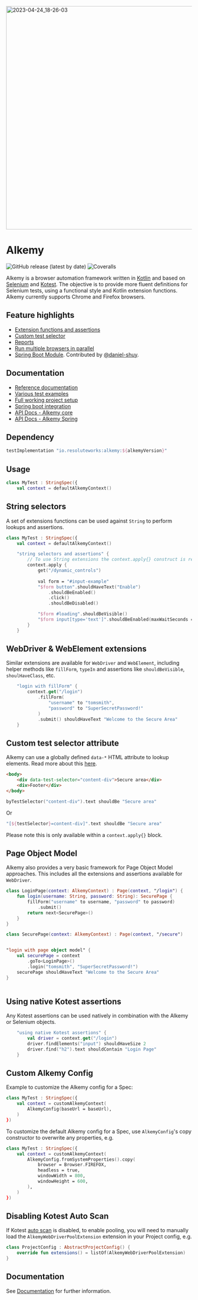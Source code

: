 <img width="606" alt="2023-04-24_18-26-03" src="https://user-images.githubusercontent.com/2995576/234071539-5eec3c7e-0b66-49cf-aa55-58a664002817.png">

# Alkemy

![GitHub release (latest by date)](https://img.shields.io/github/v/release/cosmin-marginean/alkemy)
![Coveralls](https://img.shields.io/coverallsCoverage/github/cosmin-marginean/alkemy)

Alkemy is a browser automation framework written in [Kotlin](https://kotlinlang.org/) and based on [Selenium](https://www.selenium.dev/) and [Kotest](https://kotest.io/).
The objective is to provide more fluent definitions for Selenium tests, using a functional style and Kotlin extension functions. Alkemy currently supports Chrome and Firefox browsers. 

## Feature highlights
* [Extension functions and assertions](https://github.com/cosmin-marginean/alkemy#string-selectors)
* [Custom test selector](https://github.com/cosmin-marginean/alkemy/wiki/Test-selector-attribute)
* [Reports](https://github.com/cosmin-marginean/alkemy/wiki/Reports-and-screenshots)
* [Run multiple browsers in parallel](https://github.com/cosmin-marginean/alkemy/wiki/Running-tests-in-parallel)
* [Spring Boot Module](alkemy-spring/README.md). Contributed by [@daniel-shuy](https://github.com/daniel-shuy).

## Documentation
* [Reference documentation](https://github.com/cosmin-marginean/alkemy/wiki)
* [Various test examples](https://github.com/cosmin-marginean/alkemy/tree/main/alkemy/src/test/kotlin/io/alkemy/examples)
* [Full working project setup](https://github.com/cosmin-marginean/alkemy/tree/main/sample-project)
* [Spring boot integration](alkemy-spring/README.md)
* [API Docs - Alkemy core](https://cosmin-marginean.github.io/alkemy/alkemy/)
* [API Docs - Alkemy Spring](https://cosmin-marginean.github.io/alkemy/alkemy-spring/)

## Dependency
```groovy
testImplementation "io.resoluteworks:alkemy:${alkemyVersion}"
```

## Usage
```kotlin
class MyTest : StringSpec({
    val context = defaultAlkemyContext()
```

## String selectors
A set of extensions functions can be used against `String` to perform lookups and assertions.
```kotlin
class MyTest : StringSpec({
    val context = defaultAlkemyContext()

    "string selectors and assertions" {
        // To use String extensions the context.apply{} construct is required
        context.apply {
            get("/dynamic_controls")
            
            val form = "#input-example"
            "$form button".shouldHaveText("Enable")
                .shouldBeEnabled()
                .click()
                .shouldBeDisabled()

            "$form #loading".shouldBeVisible()
            "$form input[type='text']".shouldBeEnabled(maxWaitSeconds = 10)
        }
    }
```

## WebDriver & WebElement extensions
Similar extensions are available for `WebDriver` and `WebElement`, including
helper methods like `fillForm`, `typeIn` and assertions like `shouldBeVisible`, `shoulHaveClass`, etc.

```kotlin
    "login with fillForm" {
        context.get("/login")
            .fillForm(
                "username" to "tomsmith",
                "password" to "SuperSecretPassword!"
            )
            .submit() shouldHaveText "Welcome to the Secure Area"
    }
```

## Custom test selector attribute
Alkemy can use a globally defined `data-*` HTML attribute to lookup elements.
Read more about this [here](https://github.com/cosmin-marginean/alkemy/wiki/Test-selector-attribute).
```html
<body>
    <div data-test-selector="content-div">Secure area</div>
    <div>Footer</div>
</body>
```
```kotlin
byTestSelector("content-div").text shouldBe "Secure area"
```
Or 
```kotlin
"[${testSelector}=content-div]".text shouldBe "Secure area"
```
Please note this is only available within a `context.apply{}` block.

## Page Object Model
Alkemy also provides a very basic framework for Page Object Model approaches. This includes all the extensions and
assertions available for `WebDriver`.

```kotlin
class LoginPage(context: AlkemyContext) : Page(context, "/login") {
    fun login(username: String, password: String): SecurePage {
        fillForm("username" to username, "password" to password)
            .submit()
        return next<SecurePage>()
    }
}

class SecurePage(context: AlkemyContext) : Page(context, "/secure")


"login with page object model" {
    val securePage = context
        .goTo<LoginPage>()
        .login("tomsmith", "SuperSecretPassword!")
    securePage shouldHaveText "Welcome to the Secure Area"
}
    
```

## Using native Kotest assertions
Any Kotest assertions can be used natively in combination with the Alkemy or Selenium objects.

```kotlin
    "using native Kotest assertions" {
        val driver = context.get("/login")
        driver.findElements("input") shouldHaveSize 2
        driver.find("h2").text shouldContain "Login Page"
    }
```

## Custom Alkemy Config

Example to customize the Alkemy config for a Spec:

```kotlin
class MyTest : StringSpec({
    val context = customAlkemyContext(
        AlkemyConfig(baseUrl = baseUrl),
    )
})
```

To customize the default Alkemy config for a Spec, use `AlkemyConfig`'s copy constructor to overwrite any properties,
e.g.

```kotlin
class MyTest : StringSpec({
    val context = customAlkemyContext(
        AlkemyConfig.fromSystemProperties().copy(
            browser = Browser.FIREFOX,
            headless = true,
            windowWidth = 800,
            windowHeight = 600,
        ),
    )
})
```

## Disabling Kotest Auto Scan

If Kotest [auto scan](https://kotest.io/docs/framework/project-config.html#runtime-detection) is disabled, to enable
pooling, you will need to manually load the `AlkemyWebDriverPoolExtension` extension in your Project config, e.g.

```kotlin
class ProjectConfig : AbstractProjectConfig() {
    override fun extensions() = listOf(AlkemyWebDriverPoolExtension)
}
```


## Documentation
See [Documentation](https://github.com/cosmin-marginean/alkemy/wiki) for further information.
